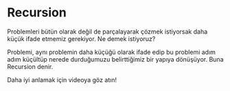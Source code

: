 Recursion
======

Problemleri bütün olarak değil de parçalayarak çözmek istiyorsak daha küçük ifade etmemiz gerekiyor. Ne demek istiyoruz?

Problemi, aynı problemin daha küçüğü olarak ifade edip bu problemi adım adım küçültüp nerede durduğumuzu belirttiğimiz bir yapıya dönüşüyor. Buna Recursion denir.

Daha iyi anlamak için videoya göz atın!
